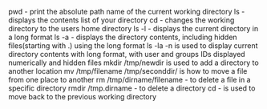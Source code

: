 pwd - print the absolute path name of the current working directory
ls - displays the contents list of your directory 
cd - changes the working directory to the users home directory
ls -l - displays the current directory in a long format
ls -a - displays the directory contents, including hidden files(starting with .) using the long format
ls -la -n is used to display current directory contents with long format, with user and groups IDs displayed numerically and hidden files
mkdir /tmp/newdir is used to add a directory to another location
mv /tmp/filename /tmp/seconddir/ is how to move a file from one place to another
rm /tmp/dirname/filename - to delete a file in a specific directory
rmdir /tmp.dirname - to delete a directory
cd - is used to move back to the previous working directory
